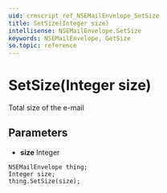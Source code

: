 ```yaml
---
uid: crmscript_ref_NSEMailEnvelope_SetSize
title: SetSize(Integer size)
intellisense: NSEMailEnvelope.SetSize
keywords: NSEMailEnvelope, GetSize
so.topic: reference
---
```


# SetSize(Integer size)

Total size of the e-mail

## Parameters

* **size** Integer

```crmscript
NSEMailEnvelope thing;
Integer size;
thing.SetSize(size);
```

